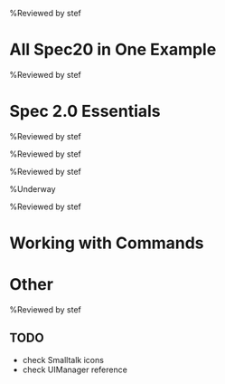 <!inputFile|path=Chapters/Intro/Intro.md!>
%Reviewed by stef

# All Spec20 in One Example

<!inputFile|path=Chapters/FirstContact/FirstContactShrunk.md!> 

<!inputFile|path=Chapters/CaseStudyOne/CaseStudyOne.md!>
%Reviewed by stef

<!inputFile|path=Chapters/TrafficLights/TrafficLights.md!>

# Spec 2.0 Essentials

<!inputFile|path=Chapters/InANutshell/InANutshell.md!> 
%Reviewed by stef

<!inputFile|path=Chapters/TestingInSpec/TestingInSpec.md!> 
%Reviewed by stef

<!inputFile|path=Chapters/ThreePillarsOfSpec/ThreePillarsOfSpec.md!>
%Reviewed by stef

<!inputFile|path=Chapters/Reuse/Reuse.md!> 
%Underway

<!inputFile|path=Chapters/ListTreeTable/ListTreeTable.md!>
<!inputFile|path=Chapters/ManagingWindow/ManagingWindow.md!>

%Reviewed by stef

<!inputFile|path=Chapters/LayoutContruction/Layout.md!>

<!inputFile|path=Chapters/DynamicPresenter/DynamicPresenter.md!>

<!inputFile|path=Chapters/Menus/Menus.md!>

<!inputFile|path=Chapters/Style/Style.md!>

<!inputFile|path=Chapters/Transmissions/Transmission.md!>

<!inputFile|path=Chapters/MorphicAthens/MorphicAthens.md!>



# Working with Commands

<!inputFile|path=Chapters/ContactBook2/ContactBook.md!>
<!inputFile|path=Chapters/Commander2/Commander.md!>

# Other
<!inputFile|path=Chapters/Inspector/Inspector.md!>
<!inputFile|path=Chapters/Tips/Tips.md!>
<!inputFile|path=Chapters/CaseStudyTwo/CaseStudyTwo.md!> 
%Reviewed by stef



## TODO

- check Smalltalk icons
- check UIManager reference
